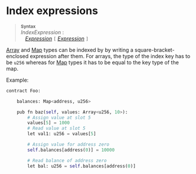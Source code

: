 # Index expressions

> **<sup>Syntax</sup>**\
> _IndexExpression_ :\
> &nbsp;&nbsp; [_Expression_] `[` [_Expression_] `]`

[Array] and [Map] types can be indexed by by writing a square-bracket-enclosed expression after them. For arrays, the type of the index key has to be `u256` whereas for [Map] types it has to be equal to the key type of the map.


Example:

```python
contract Foo:

    balances: Map<address, u256>

    pub fn baz(self, values: Array<u256, 10>):
        # Assign value at slot 5
        values[5] = 1000
        # Read value at slot 5
        let val1: u256 = values[5]

        # Assign value for address zero
        self.balances[address(0)] = 10000

        # Read balance of address zero
        let bal: u256 = self.balances[address(0)]
```

[_Expression_]: expressions.md
[Array]: array_types.md
[Map]: hashmap_type.md